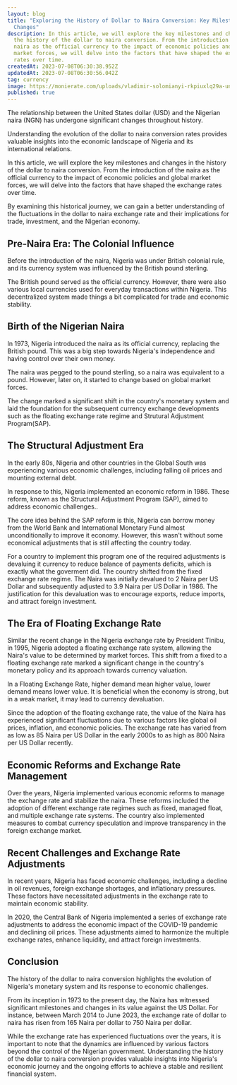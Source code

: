 ```yaml
---
layout: blog
title: "Exploring the History of Dollar to Naira Conversion: Key Milestones and
  Changes"
description: In this article, we will explore the key milestones and changes in
  the history of the dollar to naira conversion. From the introduction of the
  naira as the official currency to the impact of economic policies and global
  market forces, we will delve into the factors that have shaped the exchange
  rates over time.
createdAt: 2023-07-08T06:30:38.952Z
updatedAt: 2023-07-08T06:30:56.042Z
tag: currency
image: https://monierate.com/uploads/vladimir-solomianyi-rkpiuxlq29a-unsplash-1-.jpg
published: true
---
```

The relationship between the United States dollar (USD) and the Nigerian naira (NGN) has undergone significant changes throughout history.

Understanding the evolution of the dollar to naira conversion rates provides valuable insights into the economic landscape of Nigeria and its international relations.

In this article, we will explore the key milestones and changes in the history of the dollar to naira conversion. From the introduction of the naira as the official currency to the impact of economic policies and global market forces, we will delve into the factors that have shaped the exchange rates over time.

By examining this historical journey, we can gain a better understanding of the fluctuations in the dollar to naira exchange rate and their implications for trade, investment, and the Nigerian economy.

## Pre-Naira Era: The Colonial Influence
Before the introduction of the naira, Nigeria was under British colonial rule, and its currency system was influenced by the British pound sterling.  

The British pound served as the official currency. However, there were also various local currencies used for everyday transactions within Nigeria. This decentralized system made things a bit complicated for trade and economic stability.

## Birth of the Nigerian Naira

In 1973, Nigeria introduced the naira as its official currency, replacing the British pound.  This was a big step towards Nigeria's independence and having control over their own money.  

The naira was pegged to the pound sterling, so a naira was equivalent to a pound. However, later on,  it started to change based on global market forces.

The change marked a significant shift in the country's monetary system and laid the foundation for the subsequent currency exchange developments such as the floating exchange rate regime and Strutural Adjustment Program(SAP).

## The Structural Adjustment Era
In the early 80s, Nigeria and other countries in the Global South was experiencing various economic challenges, including falling oil prices and mounting external debt. 

In response to this, Nigeria implemented an economic reform in 1986. These reform, known as the Structural Adjustment Program (SAP), aimed to address economic challenges..

The core idea behind the SAP reform is this, Nigeria can borrow money from the World Bank and International Monetary Fund almost unconditionally to improve it economy. However, this wasn't without some economical adjustments that is still affecting the country today.

For a country to implement this program one of the required adjustments is devaluing it currency to reduce balance of payments deficits, which is exactly what the goverment did. The country shifted from the fixed exchange rate regime. The Naira was initially devalued to 2 Naira per US Dollar and subsequently adjusted to 3.9 Naira per US Dollar in 1986. The justification for this devaluation was to encourage exports, reduce imports, and attract foreign investment.

## The Era of Floating Exchange Rate

Similar the recent change in the Nigeria exchange rate by President Tinibu, in 1995, Nigeria adopted a floating exchange rate system, allowing the Naira's value to be determined by market forces. This shift from a fixed to a floating exchange rate marked a significant change in the country's monetary policy and its approach towards currency valuation.

In a Floating Exchange Rate, higher demand mean higher value, lower demand means lower value. It is beneficial when the economy is strong, but in a weak market, it may lead to currency devaluation.

Since the adoption of the floating exchange rate, the value of the Naira has experienced significant fluctuations due to various factors like global oil prices, inflation, and economic policies. The exchange rate has varied from as low as 85 Naira per US Dollar in the early 2000s to as high as 800 Naira per US Dollar recently.

## Economic Reforms and Exchange Rate Management
Over the years, Nigeria implemented various economic reforms to manage the exchange rate and stabilize the naira. These reforms included the adoption of different exchange rate regimes such as fixed, managed float, and multiple exchange rate systems. The country also implemented measures to combat currency speculation and improve transparency in the foreign exchange market.

## Recent Challenges and Exchange Rate Adjustments

In recent years, Nigeria has faced economic challenges, including a decline in oil revenues, foreign exchange shortages, and inflationary pressures. These factors have necessitated adjustments in the exchange rate to maintain economic stability.

In 2020, the Central Bank of Nigeria implemented a series of exchange rate adjustments to address the economic impact of the COVID-19 pandemic and declining oil prices. These adjustments aimed to harmonize the multiple exchange rates, enhance liquidity, and attract foreign investments.

## Conclusion

The history of the dollar to naira conversion highlights the evolution of Nigeria's monetary system and its response to economic challenges.

From its inception in 1973 to the present day, the Naira has witnessed significant milestones and changes in its value against the US Dollar. For instance, between March 2014 to June 2023, the exchange rate of dollar to naira has risen from 165 Naira per dollar to 750 Naira per dollar.

While the exchange rate has experienced fluctuations over the years, it is important to note that the dynamics are influenced by various factors beyond the control of the Nigerian government. Understanding the history of the dollar to naira conversion provides valuable insights into Nigeria's economic journey and the ongoing efforts to achieve a stable and resilient financial system.





